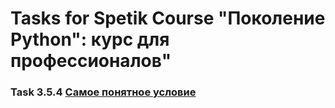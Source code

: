 # Tasks for Spetik Course "Поколение Python": курс для профессионалов"

### Task 3.5.4 [Самое понятное условие](notebooks/Python_Pro_3_5_4.ipynb)
